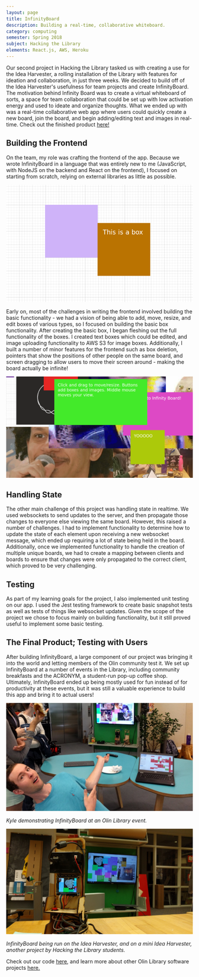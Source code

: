 ```yaml
---
layout: page
title: InfinityBoard
description: Building a real-time, collaborative whiteboard.
category: computing
semester: Spring 2018
subject: Hacking the Library
elements: React.js, AWS, Heroku
---
```


Our second project in Hacking the Library tasked us with creating a use for the Idea Harvester, a rolling installation of the Library with features for ideation and collaboration, in just three weeks. We decided to build off of the Idea Harvester's usefulness for team projects and create InfinityBoard. The motivation behind Infinity Board was to create a virtual whiteboard of sorts, a space for team collaboration that could be set up with low activation energy and used to ideate and organize thoughts. What we ended up with was a real-time collaborative web app where users could quickly create a new board, join the board, and begin adding/editing text and images in real-time. Check out the finished product [here!](http://infinityboard.olin.build)

## Building the Frontend

On the team, my role was crafting the frontend of the app. Because we wrote InfinityBoard in a language that was entirely new to me (JavaScript, with NodeJS on the backend and React on the frontend), I focused on starting from scratch, relying on external libraries as little as possible.

![](images/board1.png)


Early on, most of the challenges in writing the frontend involved building the basic functionality - we had a vision of being able to add, move, resize, and edit boxes of various types, so I focused on building the basic box functionality. After creating the basic box, I began fleshing out the full functionality of the boxes. I created text boxes which could be edited, and image uploading functionality to AWS S3 for image boxes. Additionally, I built a number of minor features for the frontend such as box deletion, pointers that show the positions of other people on the same board, and screen dragging to allow users to move their screen around - making the board actually be infinite!

![](images/board_final.png)


## Handling State

The other main challenge of this project was handling state in realtime. We used websockets to send updates to the server, and then propagate those changes to everyone else viewing the same board. However, this raised a number of challenges. I had to implement functionality to determine how to update the state of each element upon receiving a new websocket message, which ended up requiring a lot of state being held in the board. Additionally, once we implemented functionality to handle the creation of multiple unique boards, we had to create a mapping between clients and boards to ensure that changes were only propagated to the correct client, which proved to be very challenging.

## Testing

As part of my learning goals for the project, I also implemented unit testing on our app. I used the Jest testing framework to create basic snapshot tests as well as tests of things like websocket updates. Given the scope of the project we chose to focus mainly on building functionality, but it still proved useful to implement some basic testing.

## The Final Product; Testing with Users

After building InfinityBoard, a large component of our project was bringing it into the world and letting members of the Olin community test it. We set up InfinityBoard at a number of events in the Library, including community breakfasts and the ACRONYM, a student-run pop-up coffee shop. Ultimately, InfinityBoard ended up being mostly used for fun instead of for productivity at these events, but it was still a valuable experience to build this app and bring it to actual users!

![](images/board_demo.jpg)

*Kyle demonstrating InfinityBoard at an Olin Library event.*

![](images/board_baby.jpg)

*InfinityBoard being run on the Idea Harvester, and on a mini Idea Harvester, another project by Hacking the Library students.*

Check out our code [here](https://github.com/olinlibrary/infinity-board), and learn more about other Olin Library software projects [here.](https://olin.build/)
